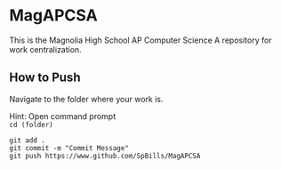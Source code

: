# MagAPCSA

This is the Magnolia High School AP Computer Science A repository for work centralization.

## How to Push

Navigate to the folder where your work is.

Hint:
Open command prompt  
`cd (folder)`

`git add .`  
`git commit -m "Commit Message"`  
`git push https://www.github.com/SpBills/MagAPCSA`
